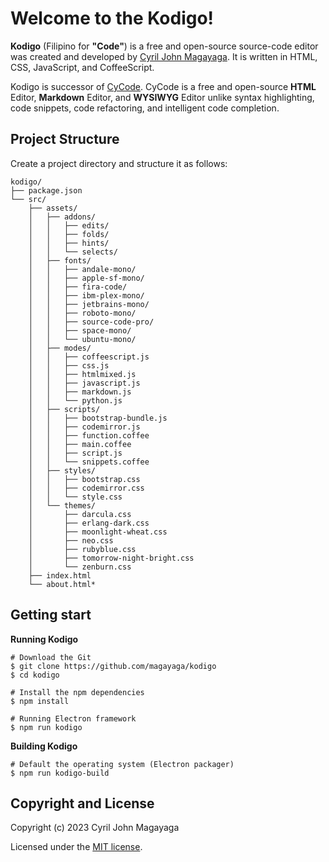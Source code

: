 # Welcome to the Kodigo!

**Kodigo** (Filipino for **"Code"**) is a free and open-source source-code editor was created and developed by [Cyril John Magayaga](https://github.com/magayaga). It is written in HTML, CSS, JavaScript, and CoffeeScript. 

Kodigo is successor of [CyCode](https://github.com/magayagalabs/CyCode). CyCode is a free and open-source **HTML** Editor, **Markdown** Editor, and **WYSIWYG** Editor unlike syntax highlighting, code snippets, code refactoring, and intelligent code completion.

## Project Structure
Create a project directory and structure it as follows:

```
kodigo/
├── package.json
└── src/
    ├── assets/
    │   ├── addons/
    │   │   ├── edits/
    │   │   ├── folds/
    │   │   ├── hints/
    │   │   └── selects/
    │   ├── fonts/
    │   │   ├── andale-mono/
    │   │   ├── apple-sf-mono/
    │   │   ├── fira-code/
    │   │   ├── ibm-plex-mono/
    │   │   ├── jetbrains-mono/
    │   │   ├── roboto-mono/
    │   │   ├── source-code-pro/
    │   │   ├── space-mono/
    │   │   └── ubuntu-mono/
    │   ├── modes/
    │   │   ├── coffeescript.js
    │   │   ├── css.js
    │   │   ├── htmlmixed.js
    │   │   ├── javascript.js
    │   │   ├── markdown.js
    │   │   └── python.js
    │   ├── scripts/
    │   │   ├── bootstrap-bundle.js
    │   │   ├── codemirror.js
    │   │   ├── function.coffee
    │   │   ├── main.coffee
    │   │   ├── script.js
    │   │   └── snippets.coffee
    │   ├── styles/
    │   │   ├── bootstrap.css
    │   │   ├── codemirror.css
    │   │   └── style.css
    │   └── themes/
    │       ├── darcula.css
    │       ├── erlang-dark.css
    │       ├── moonlight-wheat.css
    │       ├── neo.css
    │       ├── rubyblue.css
    │       ├── tomorrow-night-bright.css 
    │       └── zenburn.css
    ├── index.html
    └── about.html*
```

## Getting start

**Running Kodigo**

```shell
# Download the Git
$ git clone https://github.com/magayaga/kodigo
$ cd kodigo

# Install the npm dependencies
$ npm install

# Running Electron framework
$ npm run kodigo
```

**Building Kodigo**

```shell
# Default the operating system (Electron packager)
$ npm run kodigo-build
```

## Copyright and License
Copyright (c) 2023 Cyril John Magayaga

Licensed under the [MIT license](LICENSE).